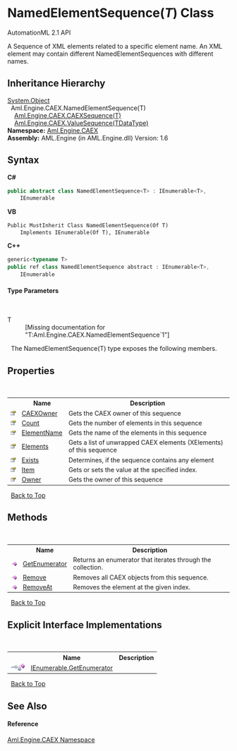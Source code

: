 # NamedElementSequence(*T*) Class
AutomationML 2.1 API 

A Sequence of XML elements related to a specific element name. An XML element may contain different NamedElementSequences with different names.


## Inheritance Hierarchy
<a href="https://docs.microsoft.com/dotnet/api/system.object" target="_parent" rel="noopener noreferrer">System.Object</a><br />&nbsp;&nbsp;Aml.Engine.CAEX.NamedElementSequence(T)<br />&nbsp;&nbsp;&nbsp;&nbsp;<a href="T_Aml_Engine_CAEX_CAEXSequence_1">Aml.Engine.CAEX.CAEXSequence(T)</a><br />&nbsp;&nbsp;&nbsp;&nbsp;<a href="T_Aml_Engine_CAEX_ValueSequence_1">Aml.Engine.CAEX.ValueSequence(TDataType)</a><br />
**Namespace:**&nbsp;<a href="N_Aml_Engine_CAEX">Aml.Engine.CAEX</a><br />**Assembly:**&nbsp;AML.Engine (in AML.Engine.dll) Version: 1.6

## Syntax

**C#**<br />
``` C#
public abstract class NamedElementSequence<T> : IEnumerable<T>, 
	IEnumerable

```

**VB**<br />
``` VB
Public MustInherit Class NamedElementSequence(Of T)
	Implements IEnumerable(Of T), IEnumerable
```

**C++**<br />
``` C++
generic<typename T>
public ref class NamedElementSequence abstract : IEnumerable<T>, 
	IEnumerable
```


#### Type Parameters
&nbsp;<dl><dt>T</dt><dd>\[Missing <typeparam name="T"/> documentation for "T:Aml.Engine.CAEX.NamedElementSequence`1"\]</dd></dl>&nbsp;
The NamedElementSequence(T) type exposes the following members.


## Properties
&nbsp;<table><tr><th></th><th>Name</th><th>Description</th></tr><tr><td>![Public property](media/pubproperty.gif "Public property")</td><td><a href="P_Aml_Engine_CAEX_NamedElementSequence_1_CAEXOwner">CAEXOwner</a></td><td>
Gets the CAEX owner of this sequence</td></tr><tr><td>![Public property](media/pubproperty.gif "Public property")</td><td><a href="P_Aml_Engine_CAEX_NamedElementSequence_1_Count">Count</a></td><td>
Gets the number of elements in this sequence</td></tr><tr><td>![Public property](media/pubproperty.gif "Public property")</td><td><a href="P_Aml_Engine_CAEX_NamedElementSequence_1_ElementName">ElementName</a></td><td>
Gets the name of the elements in this sequence</td></tr><tr><td>![Public property](media/pubproperty.gif "Public property")</td><td><a href="P_Aml_Engine_CAEX_NamedElementSequence_1_Elements">Elements</a></td><td>
Gets a list of unwrapped CAEX elements (XElements) of this sequence</td></tr><tr><td>![Public property](media/pubproperty.gif "Public property")</td><td><a href="P_Aml_Engine_CAEX_NamedElementSequence_1_Exists">Exists</a></td><td>
Determines, if the sequence contains any element</td></tr><tr><td>![Public property](media/pubproperty.gif "Public property")</td><td><a href="P_Aml_Engine_CAEX_NamedElementSequence_1_Item">Item</a></td><td>
Gets or sets the value at the specified index.</td></tr><tr><td>![Public property](media/pubproperty.gif "Public property")</td><td><a href="P_Aml_Engine_CAEX_NamedElementSequence_1_Owner">Owner</a></td><td>
Gets the owner of this sequence</td></tr></table>&nbsp;
<a href="#namedelementsequence(*t*)-class">Back to Top</a>

## Methods
&nbsp;<table><tr><th></th><th>Name</th><th>Description</th></tr><tr><td>![Public method](media/pubmethod.gif "Public method")</td><td><a href="M_Aml_Engine_CAEX_NamedElementSequence_1_GetEnumerator">GetEnumerator</a></td><td>
Returns an enumerator that iterates through the collection.</td></tr><tr><td>![Public method](media/pubmethod.gif "Public method")</td><td><a href="M_Aml_Engine_CAEX_NamedElementSequence_1_Remove">Remove</a></td><td>
Removes all CAEX objects from this sequence.</td></tr><tr><td>![Public method](media/pubmethod.gif "Public method")</td><td><a href="M_Aml_Engine_CAEX_NamedElementSequence_1_RemoveAt">RemoveAt</a></td><td>
Removes the element at the given index.</td></tr></table>&nbsp;
<a href="#namedelementsequence(*t*)-class">Back to Top</a>

## Explicit Interface Implementations
&nbsp;<table><tr><th></th><th>Name</th><th>Description</th></tr><tr><td>![Explicit interface implementation](media/pubinterface.gif "Explicit interface implementation")![Private method](media/privmethod.gif "Private method")</td><td><a href="M_Aml_Engine_CAEX_NamedElementSequence_1_System_Collections_IEnumerable_GetEnumerator">IEnumerable.GetEnumerator</a></td><td /></tr></table>&nbsp;
<a href="#namedelementsequence(*t*)-class">Back to Top</a>

## See Also


#### Reference
<a href="N_Aml_Engine_CAEX">Aml.Engine.CAEX Namespace</a><br />